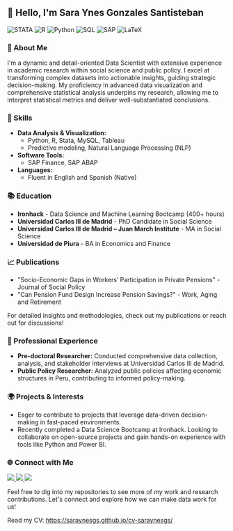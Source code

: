 ## 👋 Hello, I'm Sara Ynes Gonzales Santisteban

![STATA](https://img.shields.io/badge/STATA-darkblue?style=flat&logo=STATA&logoColor=white)
![R](https://img.shields.io/badge/R%20studio-darkblue?style=flat&logo=R&logoColor=white)
![Python](https://img.shields.io/badge/Python-darkblue?style=flat&logo=Python&logoColor=white)
![SQL](https://img.shields.io/badge/SQL-darkblue?style=flat&logo=MySQL&logoColor=white)
![SAP](https://img.shields.io/badge/Finance-darkblue?style=flat&logo=SAP&logoColor=white)
![LaTeX](https://img.shields.io/badge/LATEX-darkblue?style=flat&logo=LaTex&logoColor=white)

### 🌟 About Me

I'm a dynamic and detail-oriented Data Scientist with extensive experience in academic research within social science and public policy. I excel at transforming complex datasets into actionable insights, guiding strategic decision-making. My proficiency in advanced data visualization and comprehensive statistical analysis underpins my research, allowing me to interpret statistical metrics and deliver well-substantiated conclusions.

### 🔧 Skills

- **Data Analysis & Visualization:** 
  - Python, R, Stata, MySQL, Tableau
  - Predictive modeling, Natural Language Processing (NLP)
- **Software Tools:** 
  - SAP Finance, SAP ABAP
- **Languages:** 
  - Fluent in English and Spanish (Native)

### 📚 Education

- **Ironhack** - Data Science and Machine Learning Bootcamp (400+ hours)  
- **Universidad Carlos III de Madrid** - PhD Candidate in Social Science  
- **Universidad Carlos III de Madrid – Juan March Institute** - MA in Social Science  
- **Universidad de Piura** - BA in Economics and Finance  

### 📈 Publications

- "Socio-Economic Gaps in Workers’ Participation in Private Pensions" - Journal of Social Policy
- "Can Pension Fund Design Increase Pension Savings?" - Work, Aging and Retirement

For detailed insights and methodologies, check out my publications or reach out for discussions!

### 💼 Professional Experience

- **Pre-doctoral Researcher:** Conducted comprehensive data collection, analysis, and stakeholder interviews at Universidad Carlos III de Madrid.
- **Public Policy Researcher:** Analyzed public policies affecting economic structures in Peru, contributing to informed policy-making.

### 🌍 Projects & Interests

- Eager to contribute to projects that leverage data-driven decision-making in fast-paced environments.
- Recently completed a Data Science Bootcamp at Ironhack. Looking to collaborate on open-source projects and gain hands-on experience with tools like Python and Power BI.

### 🌐 Connect with Me

<p align="left">
    <a href="www.linkedin.com/in/sara-ynes-gonzales-santisteban/">
        <img src="https://img.shields.io/badge/Linkedin-blue?logo=linkedin&logoColor=white&link=www.linkedin.com%2Fin%2Fsara-ynes-gonzales-santisteban-901a37226/">
    </a>  
    <a href="https://x.com/saraynes_gs">
        <img src="https://img.shields.io/badge/Twitter-black?logo=x&logoColor=white&link=https%3A%2F%2Fx.com%2Fsaraynes_gs">
    </a>
    <a href="https://orcid.org/0000-0002-5580-2153">
        <img src="https://img.shields.io/badge/ORCID-green?logo=ORCID&logoColor=white&link=https%3A%2F%2Forcid.org%2F0000-0002-5580-2153">
    </a>
</p>

Feel free to dig into my repositories to see more of my work and research contributions. Let's connect and explore how we can make data work for us!




Read my CV: https://saraynesgs.github.io/cv-saraynesgs/

<!--
**SaraynesGS/SaraynesGS** is a ✨ _special_ ✨ repository because its `README.md` (this file) appears on your GitHub profile.

Here are some ideas to get you started:

- 🔭 I’m currently working on ...
- 🌱 I’m currently learning ...
- 👯 I’m looking to collaborate on ...
- 🤔 I’m looking for help with ...
- 💬 Ask me about ...
- 📫 How to reach me: ...
- 😄 Pronouns: ...
- ⚡ Fun fact: ...


-->


